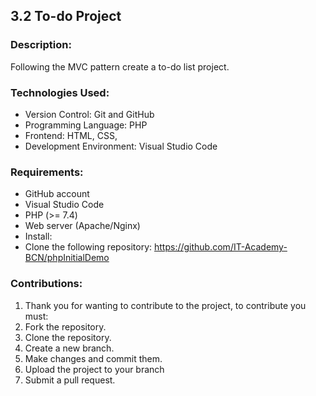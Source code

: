 ## 3.2 To-do Project

### Description:

Following the MVC pattern create a to-do list project.

### Technologies Used:

* Version Control: Git and GitHub
* Programming Language: PHP
* Frontend: HTML, CSS, 
* Development Environment: Visual Studio Code

### Requirements:

- GitHub account
- Visual Studio Code
- PHP (>= 7.4)
- Web server (Apache/Nginx)
- Install:
- Clone the following repository: https://github.com/IT-Academy-BCN/phpInitialDemo

### Contributions:

1. Thank you for wanting to contribute to the project, to contribute you must:
2. Fork the repository.
3. Clone the repository.
4. Create a new branch.
5. Make changes and commit them.
6. Upload the project to your branch
7. Submit a pull request.
